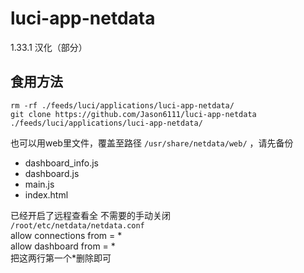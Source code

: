# luci-app-netdata
1.33.1 汉化（部分）
## 食用方法  
```  
rm -rf ./feeds/luci/applications/luci-app-netdata/  
git clone https://github.com/Jason6111/luci-app-netdata ./feeds/luci/applications/luci-app-netdata/  
```  
也可以用web里文件，覆盖至路径 `/usr/share/netdata/web/` ，请先备份

 -  dashboard_info.js   
 -  dashboard.js   
 -  main.js   
 -  index.html  
  
已经开启了远程查看全 不需要的手动关闭  
`/root/etc/netdata/netdata.conf`  
allow connections from = *  
allow dashboard from = *  
把这两行第一个*删除即可
